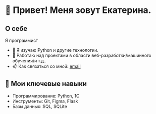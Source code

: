# 👋 Привет! Меня зовут Екатерина.

## О себе

Я программист

- 🌱 Я изучаю Python и другие технологии.
- 💼 Работаю над проектами в области веб-разработки/машинного обучения/и т.д..
- 📫 Как связаться со мной: [email](mailto:i@moyeka.ru) 

## 🚀 Мои ключевые навыки
- Программирование: Python, 1C
- Инструменты: Git, Figma, Flask
- Базы данных: SQL, SQLite


